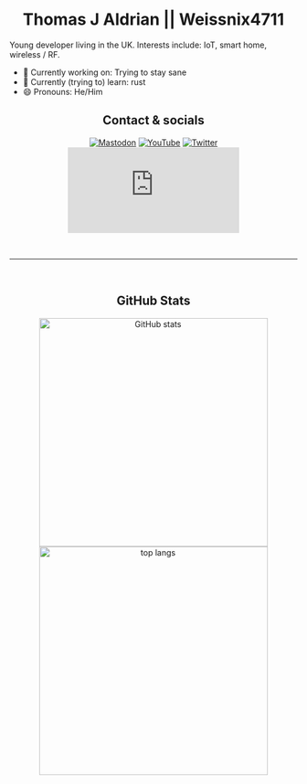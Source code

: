 <h1 align="center">Thomas J Aldrian || Weissnix4711</h1>

Young developer living in the UK. Interests include: IoT, smart home, wireless / RF.

- 🔭 Currently working on: Trying to stay sane
- 🌱 Currently (trying to) learn: rust
- 😄 Pronouns: He/Him

<h2 align="center">Contact & socials</h3>

<div align="center">

  <a rel="me" href="https://fosstodon.org/@Weissnix4711">![Mastodon](https://img.shields.io/badge/dynamic/json?color=6364FF&label=MASTODON&query=%24.followers_count&url=https%3A%2F%2Ffosstodon.org%2Fapi%2Fv1%2Faccounts%2F109150569509501309&logo=mastodon&style=for-the-badge)</a>
  [![YouTube](https://img.shields.io/youtube/channel/subscribers/UCDSdpQki6cgRV59QsMZBb9A?label=YOUTUBE&logo=youtube&logoColor=red&style=for-the-badge)][youtube]
  [![Twitter](https://img.shields.io/twitter/follow/Weissnix4711?color=1DA1F2&label=TWITTER&logo=twitter&logoColor=1DA1F2&style=for-the-badge)][twitter]
  [![Matrix](https://img.shields.io/matrix/weissnix4711:matrix.org?color=black&label=MATRIX&logo=matrix&logoColor=black&style=for-the-badge)][matrix]
  
</div>

<br />

---

<br />

<div align="center">

  <h2>GitHub Stats</h3>

  [<img width="400" alt="GitHub stats" src="https://github-readme-stats.vercel.app/api?username=Weissnix4711&count_private=true&show_icons=true&hide_title=true&theme=transparent&hide_border=true">][github-repos]
  [<img width="400" alt="top langs" src="https://github-readme-stats.vercel.app/api/top-langs/?username=Weissnix4711&layout=compact&theme=transparent&hide_border=true">][github-repos]

</div>

[twitter]: https://twitter.com/Weissnix4711
[youtube]: https://www.youtube.com/channel/UCDSdpQki6cgRV59QsMZBb9A
[github]: https://github.com/Weissnix4711
[matrix]: https://matrix.to/#/#weissnix4711:matrix.org
[github-repos]: https://github.com/Weissnix4711?tab=repositories
